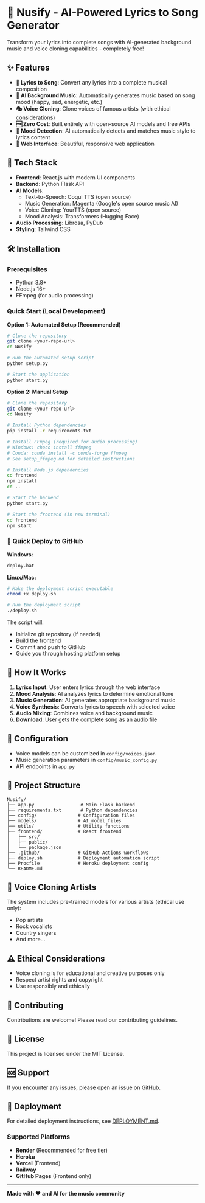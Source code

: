 # 🎵 Nusify - AI-Powered Lyrics to Song Generator

Transform your lyrics into complete songs with AI-generated background music and voice cloning capabilities - completely free!

## ✨ Features

- **🎤 Lyrics to Song**: Convert any lyrics into a complete musical composition
- **🎼 AI Background Music**: Automatically generates music based on song mood (happy, sad, energetic, etc.)
- **🎭 Voice Cloning**: Clone voices of famous artists (with ethical considerations)
- **🆓 Zero Cost**: Built entirely with open-source AI models and free APIs
- **🎨 Mood Detection**: AI automatically detects and matches music style to lyrics content
- **📱 Web Interface**: Beautiful, responsive web application

## 🚀 Tech Stack

- **Frontend**: React.js with modern UI components
- **Backend**: Python Flask API
- **AI Models**: 
  - Text-to-Speech: Coqui TTS (open source)
  - Music Generation: Magenta (Google's open source music AI)
  - Voice Cloning: YourTTS (open source)
  - Mood Analysis: Transformers (Hugging Face)
- **Audio Processing**: Librosa, PyDub
- **Styling**: Tailwind CSS

## 🛠️ Installation

### Prerequisites
- Python 3.8+
- Node.js 16+
- FFmpeg (for audio processing)

### Quick Start (Local Development)

**Option 1: Automated Setup (Recommended)**
```bash
# Clone the repository
git clone <your-repo-url>
cd Nusify

# Run the automated setup script
python setup.py

# Start the application
python start.py
```

**Option 2: Manual Setup**
```bash
# Clone the repository
git clone <your-repo-url>
cd Nusify

# Install Python dependencies
pip install -r requirements.txt

# Install FFmpeg (required for audio processing)
# Windows: choco install ffmpeg
# Conda: conda install -c conda-forge ffmpeg
# See setup_ffmpeg.md for detailed instructions

# Install Node.js dependencies
cd frontend
npm install
cd ..

# Start the backend
python start.py

# Start the frontend (in new terminal)
cd frontend
npm start
```

### 🚀 Quick Deploy to GitHub

**Windows:**
```cmd
deploy.bat
```

**Linux/Mac:**
```bash
# Make the deployment script executable
chmod +x deploy.sh

# Run the deployment script
./deploy.sh
```

The script will:
- Initialize git repository (if needed)
- Build the frontend
- Commit and push to GitHub
- Guide you through hosting platform setup

## 🎯 How It Works

1. **Lyrics Input**: User enters lyrics through the web interface
2. **Mood Analysis**: AI analyzes lyrics to determine emotional tone
3. **Music Generation**: AI generates appropriate background music
4. **Voice Synthesis**: Converts lyrics to speech with selected voice
5. **Audio Mixing**: Combines voice and background music
6. **Download**: User gets the complete song as an audio file

## 🔧 Configuration

- Voice models can be customized in `config/voices.json`
- Music generation parameters in `config/music_config.py`
- API endpoints in `app.py`

## 📁 Project Structure

```
Nusify/
├── app.py                 # Main Flask backend
├── requirements.txt       # Python dependencies
├── config/               # Configuration files
├── models/               # AI model files
├── utils/                # Utility functions
├── frontend/             # React frontend
│   ├── src/
│   ├── public/
│   └── package.json
├── .github/              # GitHub Actions workflows
├── deploy.sh             # Deployment automation script
├── Procfile              # Heroku deployment config
└── README.md
```

## 🎨 Voice Cloning Artists

The system includes pre-trained models for various artists (ethical use only):
- Pop artists
- Rock vocalists
- Country singers
- And more...

## ⚠️ Ethical Considerations

- Voice cloning is for educational and creative purposes only
- Respect artist rights and copyright
- Use responsibly and ethically

## 🤝 Contributing

Contributions are welcome! Please read our contributing guidelines.

## 📄 License

This project is licensed under the MIT License.

## 🆘 Support

If you encounter any issues, please open an issue on GitHub.

## 🚀 Deployment

For detailed deployment instructions, see [DEPLOYMENT.md](DEPLOYMENT.md).

### Supported Platforms
- **Render** (Recommended for free tier)
- **Heroku**
- **Vercel** (Frontend)
- **Railway**
- **GitHub Pages** (Frontend only)

---

**Made with ❤️ and AI for the music community**
